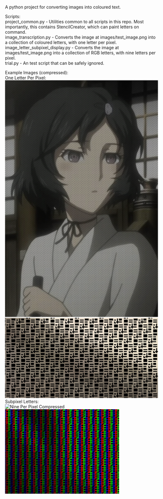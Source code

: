 A python project for converting images into coloured text.
<br>

Scripts:
<br>
project_common.py - Utilities common to all scripts in this repo. Most importantly, this contains StencilCreator, which can paint letters on command.
<br>
image_transcription.py - Converts the image at images/test_image.png into a collection of coloured letters, with one letter per pixel.
<br>
image_letter_subpixel_display.py - Converts the image at images/test_image.png into a collection of RGB letters, with nine letters per pixel.
<br>
trial.py - An test script that can be safely ignored.
<br>

Example Images (compressed):
<br>
One Letter Per Pixel: <br>
![One Per Pixel Compressed](https://github.com/BryceStansfield/Letter-Subpixel-Display/blob/main/ExampleImages/One_Per_Pixel_Compressed.jpg?raw=true)
<br>
![One Per Pixel Up Close](https://github.com/BryceStansfield/Letter-Subpixel-Display/blob/main/ExampleImages/OnePerPixelUpClose.PNG?raw=true)
<br>
Subpixel Letters: <br>
![Nine Per Pixel Compressed](https://github.com/BryceStansfield/Letter-Subpixel-Display/blob/main/ExampleImages/Nine_Per_Pixel_Compressed.jpg?raw=true)
<br>
![Nine Per Pixel Up Close](https://github.com/BryceStansfield/Letter-Subpixel-Display/blob/main/ExampleImages/Nine_Per_Pixel_Up_Close.PNG)
